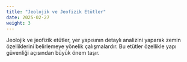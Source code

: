 ```yaml
---
title: "Jeolojik ve Jeofizik Etütler"
date: 2025-02-27
weight: 3
---
```


Jeolojik ve jeofizik etütler, yer yapısının detaylı analizini yaparak zemin özelliklerini belirlemeye yönelik çalışmalardır. Bu etütler özellikle yapı güvenliği açısından büyük önem taşır.
